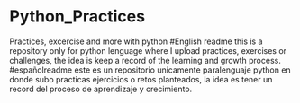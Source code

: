 # Python_Practices
Practices, excercise and more with python
#English readme
this is a repository only for python lenguage where
I upload practices, exercises or challenges, the idea is
keep a record of the learning and growth process.
#españolreadme
este es un repositorio unicamente paralenguaje python en donde 
subo practicas ejercicios o retos planteados, la idea es
tener un record del proceso de aprendizaje y crecimiento.
